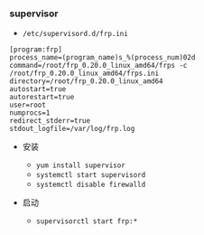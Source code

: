 ### supervisor

* `/etc/supervisord.d/frp.ini`
```
[program:frp]
process_name=(program_name)s_%(process_num)02d
command=/root/frp_0.20.0_linux_amd64/frps -c /root/frp_0.20.0_linux_amd64/frps.ini
directory=/root/frp_0.20.0_linux_amd64
autostart=true
autorestart=true
user=root
numprocs=1
redirect_stderr=true
stdout_logfile=/var/log/frp.log
```

* 安装
  * `yum install supervisor`
  * `systemctl start supervisord`
  * `systemctl disable firewalld`

* 启动
  * `supervisorctl start frp:*`